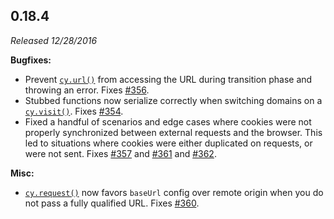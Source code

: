 ## 0.18.4

*Released 12/28/2016*

**Bugfixes:**

- Prevent [`cy.url()`](/api/commands/url) from accessing the URL during transition phase and throwing an error. Fixes [#356](https://github.com/cypress-io/cypress/issues/356).
- Stubbed functions now serialize correctly when switching domains on a [`cy.visit()`](/api/commands/visit). Fixes [#354](https://github.com/cypress-io/cypress/issues/354).
- Fixed a handful of scenarios and edge cases where cookies were not properly synchronized between external requests and the browser. This led to situations where cookies were either duplicated on requests, or were not sent. Fixes [#357](https://github.com/cypress-io/cypress/issues/357) and [#361](https://github.com/cypress-io/cypress/issues/361) and [#362](https://github.com/cypress-io/cypress/issues/362).

**Misc:**

- [`cy.request()`](/api/commands/request) now favors `baseUrl` config over remote origin when you do not pass a fully qualified URL. Fixes [#360](https://github.com/cypress-io/cypress/issues/360).


